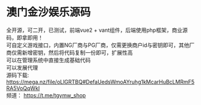 # 澳门金沙娱乐源码
全开源，可二开，已测试，前端vue2 + vant组件，后端使用php框架，商业源码，即拿即用！<br>
可自定义游戏接口，内置NG厂商与PG厂商，仅需更换商户id与密钥即可，其他厂商仅需新增密钥，然后将代码复制一份即可，扩展性高<br>
可以在管理系统中直接生成基础代码<br>
可以发展代理<br>
源码下载: https://mega.nz/file/oLlGRTBQ#DefaUedsWmoAYruhg1kMcarHuBcLMRmF5RA5VoQqWkI <br>
频道： https://t.me/tgymw_shop
